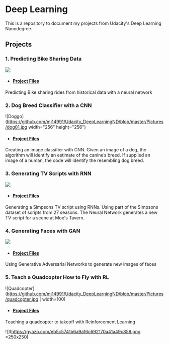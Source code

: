 # Deep Learning 

This is a repository to document my projects from Udacity's Deep Learning Nanodegree. 

## Projects

### 1. Predicting Bike Sharing Data 

[![](http://img.youtube.com/vi/dOwEDeJp8yw/0.jpg)](http://www.youtube.com/watch?v=dOwEDeJp8yw "Introduction to the Bike Sharing Project")

* #### [Project Files](https://github.com/mj14991/Udacity_DeepLearningND/tree/master/Project%201%20-%20Bike%20Sharing)


Predicting Bike sharing rides from historical data with a neural network

### 2. Dog Breed Classifier with a CNN

![Doggo](https://github.com/mj14991/Udacity_DeepLearningND/blob/master/Pictures/dog01.jpg width="256" height="256")


* #### [Project Files](https://github.com/mj14991/Udacity_DeepLearningND/tree/master/Project%202%20-%20Dog%20Breed%20Classifier%20-%20Image%20Classifier)

Creating an image classifier with CNN. Given an image of a dog, the algorithm will identify an estimate of the canine’s breed. If supplied an image of a human, the code will identify the resembling dog breed. 


### 3. Generating TV Scripts with RNN

[![](http://img.youtube.com/vi/qNpv7IjQzo0/0.jpg)](http://www.youtube.com/watch?v=qNpv7IjQzo0 "Generating TV Scripts with RNN")

* #### [Project Files](https://github.com/mj14991/Udacity_DeepLearningND/tree/master/Project%203%20-%20RNN%20Generate%20TV%20Scripts)

Generating a Simpsons TV script using RNNs. Using part of the Simpsons dataset of scripts from 27 seasons. The Neural Network generates a new TV script for a scene at Moe's Tavern.

### 4. Generating Faces with GAN
[![](http://img.youtube.com/vi/jvJtHYBX7sM/0.jpg)](http://www.youtube.com/watch?v=jvJtHYBX7sM "Generating Faces with GAN")

* #### [Project Files](https://github.com/mj14991/Udacity_DeepLearningND/tree/master/Project%204%20-%20GAN%20Generate%20Faces)

Using Generative Adversarial Networks to generate new images of faces

### 5. Teach a Quadcopter How to Fly with RL

![Quadcopter](https://github.com/mj14991/Udacity_DeepLearningND/blob/master/Pictures/quadcopter.jpg | width=100)

* #### [Project Files](https://github.com/mj14991/Udacity_DeepLearningND/tree/master/Project%203%20-%20RNN%20Generate%20TV%20Scripts)

Teaching a quadcopter to takeoff with Reinforcement Learning

![](https://gyazo.com/eb5c5741b6a9a16c692170a41a49c858.png =250x250)
